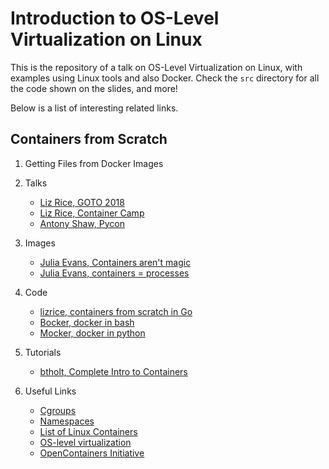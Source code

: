 
# Introduction to OS-Level Virtualization on Linux

This is  the repository of  a talk on  OS-Level Virtualization on  Linux, with
examples using Linux tools and also Docker. Check the `src` directory for all the
code shown on the slides, and more!

Below is a list of interesting related links.


## Containers from Scratch

1.  Getting Files from Docker Images

2.  Talks

    -   [Liz Rice, GOTO 2018](https://www.youtube.com/watch?v=8fi7uSYlOdc)
    -   [Liz Rice, Container Camp](https://www.youtube.com/watch?v=_TsSmSu57Zo)
    -   [Antony Shaw, Pycon](https://www.youtube.com/watch?v=I326bpbdvJo)

3.  Images

    -   [Julia Evans, Containers aren't magic](https://pbs.twimg.com/media/ERP973GXYAAaD9d?format=jpg&name=large)
    -   [Julia Evans, containers = processes](https://pbs.twimg.com/media/ESZIbtfXQAIPwNs?format=jpg&name=large)

4.  Code

    -   [lizrice, containers from scratch in Go](https://github.com/lizrice/containers-from-scratch)
    -   [Bocker, docker in bash](https://github.com/p8952/bocker)
    -   [Mocker, docker in python](https://github.com/tonybaloney/mocker)

5.  Tutorials

    -   [btholt, Complete Intro to Containers](https://btholt.github.io/complete-intro-to-containers/)

6.  Useful Links

    -   [Cgroups](https://en.wikipedia.org/wiki/Cgroups)
    -   [Namespaces](https://en.wikipedia.org/wiki/Linux_namespaces)
    -   [List of Linux Containers](https://en.wikipedia.org/wiki/List_of_Linux_containers)
    -   [OS-level virtualization](https://en.wikipedia.org/wiki/Operating_system-level_virtualization)
    -   [OpenContainers Initiative](https://github.com/opencontainers/)
